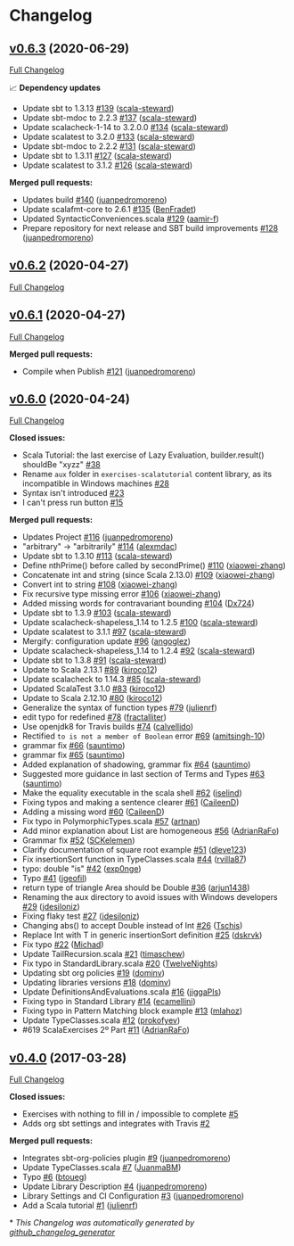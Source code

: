# Changelog

## [v0.6.3](https://github.com/scala-exercises/exercises-scalatutorial/tree/v0.6.3) (2020-06-29)

[Full Changelog](https://github.com/scala-exercises/exercises-scalatutorial/compare/v0.6.2...v0.6.3)

📈 **Dependency updates**

- Update sbt to 1.3.13 [\#139](https://github.com/scala-exercises/exercises-scalatutorial/pull/139) ([scala-steward](https://github.com/scala-steward))
- Update sbt-mdoc to 2.2.3 [\#137](https://github.com/scala-exercises/exercises-scalatutorial/pull/137) ([scala-steward](https://github.com/scala-steward))
- Update scalacheck-1-14 to 3.2.0.0 [\#134](https://github.com/scala-exercises/exercises-scalatutorial/pull/134) ([scala-steward](https://github.com/scala-steward))
- Update scalatest to 3.2.0 [\#133](https://github.com/scala-exercises/exercises-scalatutorial/pull/133) ([scala-steward](https://github.com/scala-steward))
- Update sbt-mdoc to 2.2.2 [\#131](https://github.com/scala-exercises/exercises-scalatutorial/pull/131) ([scala-steward](https://github.com/scala-steward))
- Update sbt to 1.3.11 [\#127](https://github.com/scala-exercises/exercises-scalatutorial/pull/127) ([scala-steward](https://github.com/scala-steward))
- Update scalatest to 3.1.2 [\#126](https://github.com/scala-exercises/exercises-scalatutorial/pull/126) ([scala-steward](https://github.com/scala-steward))

**Merged pull requests:**

- Updates build [\#140](https://github.com/scala-exercises/exercises-scalatutorial/pull/140) ([juanpedromoreno](https://github.com/juanpedromoreno))
- Update scalafmt-core to 2.6.1 [\#135](https://github.com/scala-exercises/exercises-scalatutorial/pull/135) ([BenFradet](https://github.com/BenFradet))
- Updated SyntacticConveniences.scala [\#129](https://github.com/scala-exercises/exercises-scalatutorial/pull/129) ([aamir-f](https://github.com/aamir-f))
- Prepare repository for next  release and SBT build improvements [\#128](https://github.com/scala-exercises/exercises-scalatutorial/pull/128) ([juanpedromoreno](https://github.com/juanpedromoreno))

## [v0.6.2](https://github.com/scala-exercises/exercises-scalatutorial/tree/v0.6.2) (2020-04-27)

[Full Changelog](https://github.com/scala-exercises/exercises-scalatutorial/compare/v0.6.1...v0.6.2)

## [v0.6.1](https://github.com/scala-exercises/exercises-scalatutorial/tree/v0.6.1) (2020-04-27)

[Full Changelog](https://github.com/scala-exercises/exercises-scalatutorial/compare/v0.6.0...v0.6.1)

**Merged pull requests:**

- Compile when Publish [\#121](https://github.com/scala-exercises/exercises-scalatutorial/pull/121) ([juanpedromoreno](https://github.com/juanpedromoreno))

## [v0.6.0](https://github.com/scala-exercises/exercises-scalatutorial/tree/v0.6.0) (2020-04-24)

[Full Changelog](https://github.com/scala-exercises/exercises-scalatutorial/compare/v0.4.0...v0.6.0)

**Closed issues:**

- Scala Tutorial: the last exercise of Lazy Evaluation, builder.result\(\) shouldBe "xyzz"  [\#38](https://github.com/scala-exercises/exercises-scalatutorial/issues/38)
- Rename `aux` folder in `exercises-scalatutorial` content library, as its incompatible in Windows machines [\#28](https://github.com/scala-exercises/exercises-scalatutorial/issues/28)
- Syntax isn't introduced [\#23](https://github.com/scala-exercises/exercises-scalatutorial/issues/23)
- I can't press run button [\#15](https://github.com/scala-exercises/exercises-scalatutorial/issues/15)

**Merged pull requests:**

- Updates Project [\#116](https://github.com/scala-exercises/exercises-scalatutorial/pull/116) ([juanpedromoreno](https://github.com/juanpedromoreno))
- "arbitrary" -\> "arbitrarily" [\#114](https://github.com/scala-exercises/exercises-scalatutorial/pull/114) ([alexmdac](https://github.com/alexmdac))
- Update sbt to 1.3.10 [\#113](https://github.com/scala-exercises/exercises-scalatutorial/pull/113) ([scala-steward](https://github.com/scala-steward))
- Define nthPrime\(\) before called by secondPrime\(\) [\#110](https://github.com/scala-exercises/exercises-scalatutorial/pull/110) ([xiaowei-zhang](https://github.com/xiaowei-zhang))
- Concatenate int and string \(since Scala 2.13.0\) [\#109](https://github.com/scala-exercises/exercises-scalatutorial/pull/109) ([xiaowei-zhang](https://github.com/xiaowei-zhang))
- Convert int to string [\#108](https://github.com/scala-exercises/exercises-scalatutorial/pull/108) ([xiaowei-zhang](https://github.com/xiaowei-zhang))
- Fix recursive type missing error [\#106](https://github.com/scala-exercises/exercises-scalatutorial/pull/106) ([xiaowei-zhang](https://github.com/xiaowei-zhang))
- Added missing words for contravariant bounding [\#104](https://github.com/scala-exercises/exercises-scalatutorial/pull/104) ([Dx724](https://github.com/Dx724))
- Update sbt to 1.3.9 [\#103](https://github.com/scala-exercises/exercises-scalatutorial/pull/103) ([scala-steward](https://github.com/scala-steward))
- Update scalacheck-shapeless\_1.14 to 1.2.5 [\#100](https://github.com/scala-exercises/exercises-scalatutorial/pull/100) ([scala-steward](https://github.com/scala-steward))
- Update scalatest to 3.1.1 [\#97](https://github.com/scala-exercises/exercises-scalatutorial/pull/97) ([scala-steward](https://github.com/scala-steward))
- Mergify: configuration update [\#96](https://github.com/scala-exercises/exercises-scalatutorial/pull/96) ([angoglez](https://github.com/angoglez))
- Update scalacheck-shapeless\_1.14 to 1.2.4 [\#92](https://github.com/scala-exercises/exercises-scalatutorial/pull/92) ([scala-steward](https://github.com/scala-steward))
- Update sbt to 1.3.8 [\#91](https://github.com/scala-exercises/exercises-scalatutorial/pull/91) ([scala-steward](https://github.com/scala-steward))
- Update to Scala 2.13.1 [\#89](https://github.com/scala-exercises/exercises-scalatutorial/pull/89) ([kiroco12](https://github.com/kiroco12))
- Update scalacheck to 1.14.3 [\#85](https://github.com/scala-exercises/exercises-scalatutorial/pull/85) ([scala-steward](https://github.com/scala-steward))
- Updated ScalaTest 3.1.0 [\#83](https://github.com/scala-exercises/exercises-scalatutorial/pull/83) ([kiroco12](https://github.com/kiroco12))
- Update to Scala 2.12.10 [\#80](https://github.com/scala-exercises/exercises-scalatutorial/pull/80) ([kiroco12](https://github.com/kiroco12))
- Generalize the syntax of function types [\#79](https://github.com/scala-exercises/exercises-scalatutorial/pull/79) ([julienrf](https://github.com/julienrf))
- edit typo for redefined [\#78](https://github.com/scala-exercises/exercises-scalatutorial/pull/78) ([fractalliter](https://github.com/fractalliter))
- Use openjdk8 for Travis builds [\#74](https://github.com/scala-exercises/exercises-scalatutorial/pull/74) ([calvellido](https://github.com/calvellido))
- Rectified `to is not a member of Boolean` error [\#69](https://github.com/scala-exercises/exercises-scalatutorial/pull/69) ([amitsingh-10](https://github.com/amitsingh-10))
- grammar fix [\#66](https://github.com/scala-exercises/exercises-scalatutorial/pull/66) ([sauntimo](https://github.com/sauntimo))
- grammar fix [\#65](https://github.com/scala-exercises/exercises-scalatutorial/pull/65) ([sauntimo](https://github.com/sauntimo))
- Added explanation of shadowing, grammar fix [\#64](https://github.com/scala-exercises/exercises-scalatutorial/pull/64) ([sauntimo](https://github.com/sauntimo))
- Suggested more guidance in last section of Terms and Types [\#63](https://github.com/scala-exercises/exercises-scalatutorial/pull/63) ([sauntimo](https://github.com/sauntimo))
- Make the equality executable in the scala shell [\#62](https://github.com/scala-exercises/exercises-scalatutorial/pull/62) ([iselind](https://github.com/iselind))
- Fixing typos and making a sentence clearer [\#61](https://github.com/scala-exercises/exercises-scalatutorial/pull/61) ([CaileenD](https://github.com/CaileenD))
- Adding a missing word [\#60](https://github.com/scala-exercises/exercises-scalatutorial/pull/60) ([CaileenD](https://github.com/CaileenD))
- Fix typo in PolymorphicTypes.scala [\#57](https://github.com/scala-exercises/exercises-scalatutorial/pull/57) ([artnan](https://github.com/artnan))
- Add minor explanation about List are homogeneous [\#56](https://github.com/scala-exercises/exercises-scalatutorial/pull/56) ([AdrianRaFo](https://github.com/AdrianRaFo))
- Grammar fix [\#52](https://github.com/scala-exercises/exercises-scalatutorial/pull/52) ([SCKelemen](https://github.com/SCKelemen))
- Clarify documentation of square root example [\#51](https://github.com/scala-exercises/exercises-scalatutorial/pull/51) ([dleve123](https://github.com/dleve123))
- Fix insertionSort function in TypeClasses.scala [\#44](https://github.com/scala-exercises/exercises-scalatutorial/pull/44) ([rvilla87](https://github.com/rvilla87))
- typo: double "is" [\#42](https://github.com/scala-exercises/exercises-scalatutorial/pull/42) ([exp0nge](https://github.com/exp0nge))
- Typo [\#41](https://github.com/scala-exercises/exercises-scalatutorial/pull/41) ([jgeofil](https://github.com/jgeofil))
- return type of triangle Area should be Double [\#36](https://github.com/scala-exercises/exercises-scalatutorial/pull/36) ([arjun1438](https://github.com/arjun1438))
- Renaming the aux directory to avoid issues with Windows developers [\#29](https://github.com/scala-exercises/exercises-scalatutorial/pull/29) ([jdesiloniz](https://github.com/jdesiloniz))
- Fixing flaky test [\#27](https://github.com/scala-exercises/exercises-scalatutorial/pull/27) ([jdesiloniz](https://github.com/jdesiloniz))
- Changing abs\(\) to accept Double instead of Int [\#26](https://github.com/scala-exercises/exercises-scalatutorial/pull/26) ([Tschis](https://github.com/Tschis))
- Replace Int with T in generic insertionSort definition [\#25](https://github.com/scala-exercises/exercises-scalatutorial/pull/25) ([dskrvk](https://github.com/dskrvk))
- Fix typo [\#22](https://github.com/scala-exercises/exercises-scalatutorial/pull/22) ([Michad](https://github.com/Michad))
- Update TailRecursion.scala [\#21](https://github.com/scala-exercises/exercises-scalatutorial/pull/21) ([timaschew](https://github.com/timaschew))
- Fix typo in StandardLibrary.scala [\#20](https://github.com/scala-exercises/exercises-scalatutorial/pull/20) ([TwelveNights](https://github.com/TwelveNights))
- Updating sbt org policies [\#19](https://github.com/scala-exercises/exercises-scalatutorial/pull/19) ([dominv](https://github.com/dominv))
- Updating libraries versions [\#18](https://github.com/scala-exercises/exercises-scalatutorial/pull/18) ([dominv](https://github.com/dominv))
- Update DefinitionsAndEvaluations.scala [\#16](https://github.com/scala-exercises/exercises-scalatutorial/pull/16) ([jiggaPls](https://github.com/jiggaPls))
- Fixing typo in Standard Library [\#14](https://github.com/scala-exercises/exercises-scalatutorial/pull/14) ([ecamellini](https://github.com/ecamellini))
- Fixing typo in Pattern Matching block example [\#13](https://github.com/scala-exercises/exercises-scalatutorial/pull/13) ([mlahoz](https://github.com/mlahoz))
- Update TypeClasses.scala [\#12](https://github.com/scala-exercises/exercises-scalatutorial/pull/12) ([prokofyev](https://github.com/prokofyev))
- \#619 ScalaExercises 2º Part [\#11](https://github.com/scala-exercises/exercises-scalatutorial/pull/11) ([AdrianRaFo](https://github.com/AdrianRaFo))

## [v0.4.0](https://github.com/scala-exercises/exercises-scalatutorial/tree/v0.4.0) (2017-03-28)

[Full Changelog](https://github.com/scala-exercises/exercises-scalatutorial/compare/363a88c258b3bd3e63bf1acefb7a43c57edf1b9a...v0.4.0)

**Closed issues:**

- Exercises with nothing to fill in / impossible to complete [\#5](https://github.com/scala-exercises/exercises-scalatutorial/issues/5)
- Adds org sbt settings and integrates with Travis [\#2](https://github.com/scala-exercises/exercises-scalatutorial/issues/2)

**Merged pull requests:**

- Integrates sbt-org-policies plugin [\#9](https://github.com/scala-exercises/exercises-scalatutorial/pull/9) ([juanpedromoreno](https://github.com/juanpedromoreno))
- Update TypeClasses.scala [\#7](https://github.com/scala-exercises/exercises-scalatutorial/pull/7) ([JuanmaBM](https://github.com/JuanmaBM))
- Typo [\#6](https://github.com/scala-exercises/exercises-scalatutorial/pull/6) ([btoueg](https://github.com/btoueg))
- Update Library Description [\#4](https://github.com/scala-exercises/exercises-scalatutorial/pull/4) ([juanpedromoreno](https://github.com/juanpedromoreno))
- Library Settings and CI Configuration [\#3](https://github.com/scala-exercises/exercises-scalatutorial/pull/3) ([juanpedromoreno](https://github.com/juanpedromoreno))
- Add a Scala tutorial [\#1](https://github.com/scala-exercises/exercises-scalatutorial/pull/1) ([julienrf](https://github.com/julienrf))



\* *This Changelog was automatically generated by [github_changelog_generator](https://github.com/github-changelog-generator/github-changelog-generator)*
